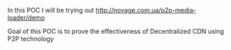 In this POC I will be trying out http://novage.com.ua/p2p-media-loader/demo 

Goal of this POC is to prove the effectiveness of Decentralized CDN using P2P technology